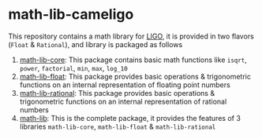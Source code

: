 # math-lib-cameligo

This repository contains a math library for [LIGO](https://ligolang.org/), it is
provided in two flavors (`Float` & `Rational`), and library is packaged as 
follows 

1. [math-lib-core](math-lib-core): This package contains basic math functions
   like `isqrt`, `power`, `factorial`, `min`, `max`, `log_10`
2. [math-lib-float](math-lib-float): This package provides basic operations &
   trigonometric functions on an internal representation of floating point numbers 
3. [math-lib-rational](math-lib-rational): This package provides basic operations &
   trigonometric functions on an internal representation of rational numbers
4. [math-lib](math-lib): This is the complete package, it provides the features
   of 3 libraries `math-lib-core`, `math-lib-float` & `math-lib-rational`
